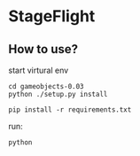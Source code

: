 # StageFlight

## How to use?

start virtural env

``` shell
cd gameobjects-0.03
python ./setup.py install

pip install -r requirements.txt
```

run:

``` shell
python
```